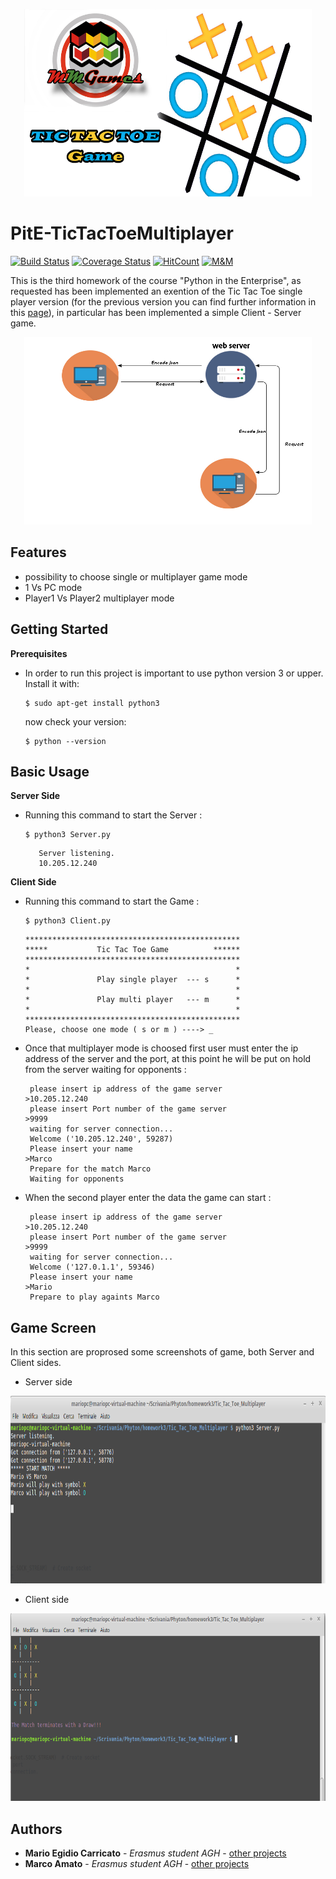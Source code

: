 <p align="center">
  <img width="460" height="300" src="https://github.com/Mario181091/Mario_content/blob/master/Senza%20titolo-3.jpg">
</p>

# PitE-TicTacToeMultiplayer

 [![Build Status](https://travis-ci.org/mark91m12/PitE-TicTacToeMultiplayer.svg?branch=master)](https://travis-ci.org/mark91m12/PitE-TicTacToe)      [![Coverage Status](https://coveralls.io/repos/github/mark91m12/PitE-TicTacToeMultiplayer/badge.svg?branch=master&service=GitHub)](https://coveralls.io/github/mark91m12/PitE-TicTacToeMultiplayer?branch=master)     [![HitCount](http://hits.dwyl.io/mark91m12/PitE-TicTacToeMultiplayer.svg)](http://hits.dwyl.io/mark91m12/PitE-TicTacToeMultiplayer)  [![M&M](https://img.shields.io/badge/m%26m-projects-blue.svg)](https://img.shields.io/badge/m%26m-projects-blue.svg)


This is the third homework of the course "Python in the Enterprise", as requested has been implemented an exention of the Tic Tac Toe single player version (for the previous version you can find further information in this [page](https://github.com/mark91m12/PitE-TicTacToe)), in particular has been implemented a simple Client - Server game.

<p align="center">
  <img width="460" height="300" src="https://github.com/Mario181091/Mario_content/blob/master/client-server(1).jpg">
</p>

## Features

* possibility to choose single or multiplayer game mode
* 1 Vs PC mode
* Player1 Vs Player2 multiplayer mode

## Getting Started

**Prerequisites**
* In order to run this project is important to use python version 3 or upper.                                                    
  Install it with:
  
  ```shell
  $ sudo apt-get install python3
  ```
  now check your version: 
  ```shell
  $ python --version
  ```
## Basic Usage
**Server Side**
* Running this command to start the Server : 

  ```shell
  $ python3 Server.py
  ```
  
  ```shell
     Server listening.
     10.205.12.240
  ```
 

**Client Side**
* Running this command to start the Game : 

  ```shell
  $ python3 Client.py
  ```
  
  ```shell
  ************************************************
  *****           Tic Tac Toe Game          ******
  ************************************************
  *                                              *
  *               Play single player  --- s      *
  *                                              *
  *               Play multi player   --- m      *
  *                                              *
  ************************************************
  Please, choose one mode ( s or m ) ----> _
  ```
 
* Once that multiplayer mode is choosed first user must enter the ip address of the server and the port, at this point he will be put on hold from the server waiting for opponents :


   ```shell
    please insert ip address of the game server
   >10.205.12.240
    please insert Port number of the game server
   >9999
    waiting for server connection...
    Welcome ('10.205.12.240', 59287)
    Please insert your name
   >Marco
    Prepare for the match Marco
    Waiting for opponents
   ```
    
 * When the second player enter the data the game can start :
    
    
   ```shell
    please insert ip address of the game server
   >10.205.12.240
    please insert Port number of the game server
   >9999
    waiting for server connection...
    Welcome ('127.0.1.1', 59346)
    Please insert your name
   >Mario
    Prepare to play againts Marco
   ```
   
## Game Screen

In this section are proprosed some screenshots of game, both Server and Client sides. 

* Server side
<p align="center">
  <img width="660" height="300" src="https://github.com/Mario181091/Mario_content/blob/master/Schermata%20del%202018-04-15%2018-25-34.png">
</p>


* Client side
<p align="center">
  <img width="660" height="300" src="https://github.com/Mario181091/Mario_content/blob/master/Schermata%20del%202018-04-15%2018-22-36.png">
</p>


  
  
## Authors

* **Mario Egidio Carricato** - *Erasmus student AGH* - [other projects](https://github.com/mario181091)
* **Marco Amato** - *Erasmus student AGH* - [other projects](https://github.com/mark91m12)
